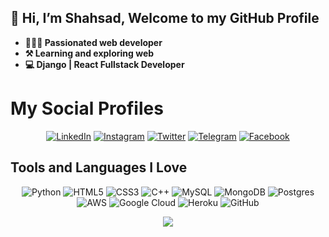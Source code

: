 ## 👋 Hi, I’m Shahsad, Welcome to my GitHub Profile
- **🧑🏻‍💻 Passionated web developer**
- **⚒️ Learning and exploring web**
- **💻 Django | React Fullstack Developer**

# My Social Profiles
<p align="center">
<a href="https://www.linkedin.com/in/shahsad-kp/" target="_blank"><img alt="LinkedIn" src="https://img.shields.io/badge/-shahsadkp-blue?style=for-the-badge&logo=Linkedin&logoColor=white"/></a>
<a href="https://www.instagram.com/shahsad.dev" target="_blank"><img alt="Instagram" src="https://img.shields.io/badge/shahsad.dev-%23E4405F.svg?&style=for-the-badge&logo=Instagram&logoColor=white"/></a>
<a href="https://twitter.com/shahsad_dev" target="_blank"><img alt="Twitter" src="https://img.shields.io/badge/shahsadklr-%231DA1F2.svg?&style=for-the-badge&logo=Twitter&logoColor=white"/></a>
<a href="https://t.me/shahsad_kp" target="_blank"><img alt="Telegram" src="https://img.shields.io/badge/shahsad.klr-2CA5E0?style=for-the-badge&logo=telegram&logoColor=white"/></a>
<a href="https://www.facebook.com/shahsad.dev" target="_blank"><img alt="Facebook" src="https://img.shields.io/badge/shahsad.klr-%231877F2.svg?&style=for-the-badge&logo=Facebook&logoColor=white"/></a>
</p>

## Tools and Languages I Love
<p align="center">
<img alt="Python" src="https://img.shields.io/badge/python-%2314354C.svg?&style=for-the-badge&logo=python&logoColor=white"/>
<img alt="HTML5" src="https://img.shields.io/badge/html5-%23E34F26.svg?&style=for-the-badge&logo=html5&logoColor=white"/>
<img alt="CSS3" src="https://img.shields.io/badge/css3-%231572B6.svg?&style=for-the-badge&logo=css3&logoColor=white"/>
<img alt="C++" src="https://img.shields.io/badge/c++-%2300599C.svg?&style=for-the-badge&logo=c%2B%2B&ogoColor=white"/>
<img alt="MySQL" src="https://img.shields.io/badge/mysql-%2300f.svg?&style=for-the-badge&logo=mysql&logoColor=white"/>
<img alt="MongoDB" src ="https://img.shields.io/badge/MongoDB-%234ea94b.svg?&style=for-the-badge&logo=mongodb&logoColor=white"/>
<img alt="Postgres" src ="https://img.shields.io/badge/postgres-%23316192.svg?&style=for-the-badge&logo=postgresql&logoColor=white"/>
<img alt="AWS" src="https://img.shields.io/badge/AWS-%23FF9900.svg?&style=for-the-badge&logo=amazon-aws&logoColor=white"/>
<img alt="Google Cloud" src="https://img.shields.io/badge/GoogleCloud-%234285F4.svg?&style=for-the-badge&logo=google-cloud&logoColor=white"/>
<img alt="Heroku" src="https://img.shields.io/badge/heroku-%23430098.svg?&style=for-the-badge&logo=heroku&logoColor=white"/>
<img alt="GitHub" src="https://img.shields.io/badge/github-%23121011.svg?&style=for-the-badge&logo=github&logoColor=white"/>
</p>

<p align="center">
<img src="https://github-readme-stats.vercel.app/api?username=shahsad-kp&theme=highcontrast" align="center">
</p>
